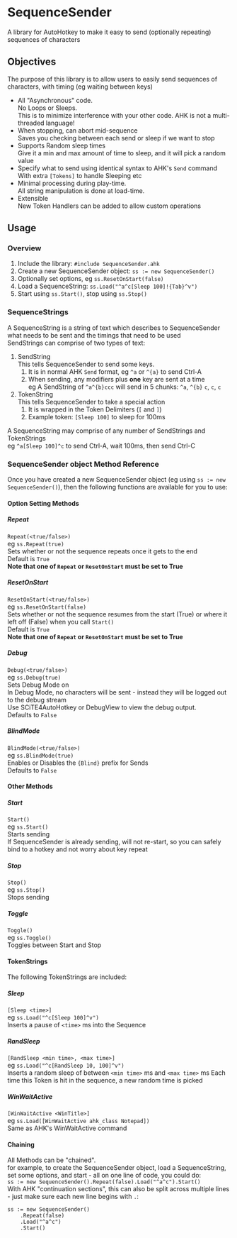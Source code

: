 # SequenceSender
A library for AutoHotkey to make it easy to send (optionally repeating) sequences of characters

## Objectives
The purpose of this library is to allow users to easily send sequences of characters, with timing (eg waiting between keys)  
* All "Asynchronous" code.  
No Loops or Sleeps.  
This is to minimize interference with your other code. AHK is not a multi-threaded language!    
* When stopping, can abort mid-sequence  
Saves you checking between each send or sleep if we want to stop  
* Supports Random sleep times  
Give it a min and max amount of time to sleep, and it will pick a random value  
* Specify what to send using identical syntax to AHK's `Send` command  
With extra `[Tokens]` to handle Sleeping etc  
* Minimal processing during play-time.  
All string manipulation is done at load-time.  
* Extensible  
New Token Handlers can be added to allow custom operations

## Usage
### Overview
1. Include the library: `#include SequenceSender.ahk`  
1. Create a new SequenceSender object: `ss := new SequenceSender()`  
1. Optionally set options, eg `ss.ResetOnStart(false)`
1. Load a SequenceString: `ss.Load("^a^c[Sleep 100]!{Tab}^v")`  
1. Start using `ss.Start()`, stop using `ss.Stop()`  

### SequenceStrings
A SequenceString is a string of text which describes to SequenceSender what needs to be sent and the timings that need to be used  
SendStrings can comprise of two types of text:  
1. SendString  
This tells SequenceSender to send some keys.  
    1. It is in normal AHK `Send` format, eg `^a` or `^{a}` to send Ctrl-A  
    1. When sending, any modifiers plus **one** key are sent at a time  
      eg A SendString of `^a^{b}ccc` will send in 5 chunks: `^a`, `^{b}` `c`, `c`, `c`
1. TokenString  
This tells SequenceSender to take a special action
    1. It is wrapped in the Token Delimiters (`[` and `]`)  
    1. Example token: `[Sleep 100]` to sleep for 100ms  

A SequenceString may comprise of any number of SendStrings and TokenStrings  
eg `^a[Sleep 100]^c` to send Ctrl-A, wait 100ms, then send Ctrl-C  

### SequenceSender object Method Reference
Once you have created a new SequenceSender object (eg using `ss := new SequenceSender()`), then the following functions are available for you to use:  

#### Option Setting Methods  
##### Repeat
`Repeat(<true/false>)`  
eg `ss.Repeat(true)`  
Sets whether or not the sequence repeats once it gets to the end  
Default is `True`  
**Note that one of `Repeat` or `ResetOnStart` must be set to True**  

##### ResetOnStart
`ResetOnStart(<true/false>)`  
eg `ss.ResetOnStart(false)`  
Sets whether or not the sequence resumes from the start (True) or where it left off (False) when you call `Start()`  
Default is `True`  
**Note that one of `Repeat` or `ResetOnStart` must be set to True**  

##### Debug
`Debug(<true/false>)`  
eg `ss.Debug(true)`  
Sets Debug Mode on  
In Debug Mode, no characters will be sent - instead they will be logged out to the debug stream  
Use SCiTE4AutoHotkey or DebugView to view the debug output.  
Defaults to `False`  

##### BlindMode
`BlindMode(<true/false>)`  
eg `ss.BlindMode(true)`  
Enables or Disables the `{Blind}` prefix for Sends  
Defaults to `False`  

#### Other Methods  
##### Start
`Start()`  
eg `ss.Start()`  
Starts sending  
If SequenceSender is already sending, will not re-start, so you can safely bind to a hotkey and not worry about key repeat

##### Stop
`Stop()`  
eg `ss.Stop()`  
Stops sending  

##### Toggle
`Toggle()`  
eg `ss.Toggle()`  
Toggles between Start and Stop  

#### TokenStrings
The following TokenStrings are included:
##### Sleep
`[Sleep <time>]`  
eg `ss.Load("^c[Sleep 100]^v")`  
Inserts a pause of `<time>` ms into the Sequence

##### RandSleep
`[RandSleep <min time>, <max time>]`  
eg `ss.Load("^c[RandSleep 10, 100]^v")`  
Inserts a random sleep of between `<min time>` ms and `<max time>` ms
Each time this Token is hit in the sequence, a new random time is picked

##### WinWaitActive
`[WinWaitActive <WinTitle>]`  
eg `ss.Load([WinWaitActive ahk_class Notepad])`  
Same as AHK's WinWaitActive command  

#### Chaining  
All Methods can be "chained".  
for example, to create the SequenceSender object, load a SequenceString, set some options, and start - all on one line of code, you could do:  
`ss := new SequenceSender().Repeat(false).Load("^a^c").Start()`  
With AHK "continuation sections", this can also be split across multiple lines - just make sure each new line begins with `.`:  
```
ss := new SequenceSender()
    .Repeat(false)
    .Load("^a^c")
    .Start()
```
